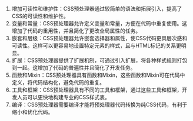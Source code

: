 1. 增加可读性和维护性：CSS预处理器通过较简单的语法和拓展引入，提高了CSS的可读性和维护性。
2. 变量和常量：CSS预处理器允许定义变量和常量，方便在代码中重复使用。这增加了代码的重用性，并且简化了更改全局属性的任务。
3. 嵌套和层级：CSS预处理器允许嵌套选择器和属性，使CSS代码更具层次感和可读性。这样可以更容易地设置特定元素的样式，且与HTML标记的关系更明显。
4. 扩展：CSS预处理器提供了扩展机制，可通过引入扩展，将各种样式规则打包到一起。这增加了代码的普遍性并且简化了开发任务。
5. 函数和Mixin：CSS预处理器具有函数和Mixin，这些函数和Mixin可在代码中定义，将代码结构化，避免代码的重复。
6. 工具和框架：CSS预处理器具有不同的工具和框架，通过这些工具和框架，开发人员可以更快地构建专业的CSS样式表。
7. 编译：CSS预处理器需要编译才能将预处理器代码转换为纯CSS代码，有利于缩小和优化代码。